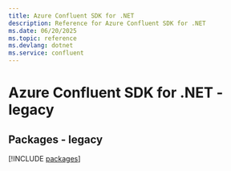 ```yaml
---
title: Azure Confluent SDK for .NET
description: Reference for Azure Confluent SDK for .NET
ms.date: 06/20/2025
ms.topic: reference
ms.devlang: dotnet
ms.service: confluent
---
```

# Azure Confluent SDK for .NET - legacy
## Packages - legacy
[!INCLUDE [packages](confluent-index.md)]